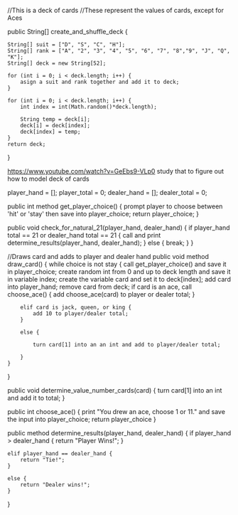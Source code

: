 //This is a deck of cards 
//These represent the values of cards, except for Aces 

public String[] create_and_shuffle_deck {

    String[] suit = ["D", "S", "C", "H"];
    String[] rank = ["A", "2", "3", "4", "5", "6", "7", "8","9", "J", "Q", "K"];
    String[] deck = new String[52];

    for (int i = 0; i < deck.length; i++) {
        asign a suit and rank together and add it to deck;
    }

    for (int i = 0; i < deck.length; i++) {
        int index = int(Math.random()*deck.length);

        String temp = deck[i];
        deck[i] = deck[index];
        deck[index] = temp;
    }
    return deck;
}


https://www.youtube.com/watch?v=GeEbs9-VLp0 study that to figure out how to model deck of cards

player_hand = [];
player_total = 0;
dealer_hand = [];
dealer_total = 0;

public int method get_player_choice() {
    prompt player to choose between 'hit' or 'stay' then save into player_choice;
    return player_choice;
}

public void check_for_natural_21(player_hand, dealer_hand) {
    if player_hand total == 21 or dealer_hand total == 21 {
        call and print determine_results(player_hand, dealer_hand);
    }
    else {
        break;
    }
}

//Draws card and adds to player and dealer hand 
public void method draw_card() {
    while choice is not stay {
        call get_player_choice() and save it in player_choice;
        create random int from 0 and up to deck length and save it in variable index;
        create the variable card and set it to deck[index];
        add card into player_hand;
        remove card from deck;
        if card is an ace, call choose_ace() {
            add choose_ace(card) to player or dealer total;
        }

        elif card is jack, queen, or king {
            add 10 to player/dealer total;
        }

        else {
            
            turn card[1] into an an int and add to player/dealer total;

        }
    }
}

public void determine_value_number_cards(card) {
    turn card[1] into an int and add it to total;
}


public int choose_ace() {
    print "You drew an ace, choose 1 or 11." and save the input into player_choice;
    return player_choice
}

public method determine_results(player_hand, dealer_hand) {
    if player_hand > dealer_hand {
        return "Player Wins!";
    }

    elif player_hand == dealer_hand {
        return "Tie!";
    }

    else {
        return "Dealer wins!";
    }

}

